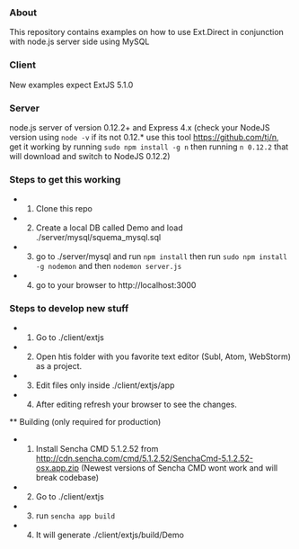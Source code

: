 ### About
This repository contains examples on how to use Ext.Direct in conjunction with node.js server side using MySQL

### Client
New examples expect ExtJS 5.1.0

### Server
node.js server of version 0.12.2+ and Express 4.x
(check your NodeJS version using `node -v` if its not 0.12.* use this tool https://github.com/tj/n, get it working by running `sudo npm install -g n` then running `n 0.12.2` that will download and switch to NodeJS 0.12.2)

### Steps to get this working
* 1. Clone this repo
* 2. Create a local DB called Demo and load ./server/mysql/squema_mysql.sql
* 3. go to ./server/mysql and run `npm install` then run `sudo npm install -g nodemon` and then `nodemon server.js`
* 4. go to your browser to http://localhost:3000

### Steps to develop new stuff
* 1. Go to ./client/extjs
* 2. Open htis folder with you favorite text editor (Subl, Atom, WebStorm) as a project.
* 3. Edit files only inside ./client/extjs/app
* 4. After editing refresh your browser to see the changes.

** Building (only required for production)
* 1. Install Sencha CMD 5.1.2.52 from http://cdn.sencha.com/cmd/5.1.2.52/SenchaCmd-5.1.2.52-osx.app.zip (Newest versions of Sencha CMD wont work and will break codebase)
* 2. Go to ./client/extjs
* 3. run `sencha app build`
* 4. It will generate ./client/extjs/build/Demo